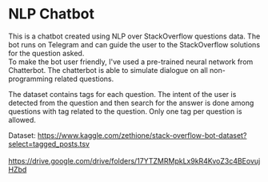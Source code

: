 # NLP Chatbot

This is a chatbot created using NLP over StackOverflow questions data. The bot runs on Telegram and can guide the user to the StackOverflow solutions for the question asked. </br>
To make the bot user friendly, I've used a pre-trained neural network from Chatterbot. The chatterbot is able to simulate dialogue on all non-programming related questions.</br>

The dataset contains tags for each question. The intent of the user is detected from the question and then search for the answer is done among
questions with tag related to the question. Only one tag per question is allowed.

Dataset: https://www.kaggle.com/zethione/stack-overflow-bot-dataset?select=tagged_posts.tsv </br>
 &nbsp; &nbsp; &nbsp;&nbsp; &nbsp;&nbsp;&nbsp;&nbsp;  &nbsp;&nbsp;    https://drive.google.com/drive/folders/17YTZMRMpkLx9kR4KvoZ3c4BEovujHZbd
